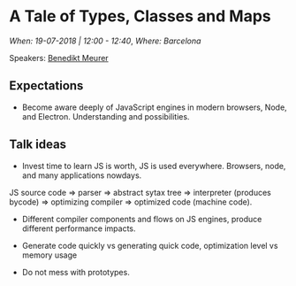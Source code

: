 # A Tale of Types, Classes and Maps

*When: 19-07-2018 | 12:00 - 12:40*, *Where: Barcelona*

Speakers: [Benedikt Meurer](https://jscamp.tech/speakers/benedikt-meurer)

## Expectations

- Become aware deeply of JavaScript engines in modern browsers, Node, and Electron. Understanding and possibilities.

## Talk ideas

- Invest time to learn JS is worth, JS is used everywhere. Browsers, node, and many applications nowdays.

JS source code => parser => abstract sytax tree => interpreter (produces bycode) => optimizing compiler => optimized code (machine code).

- Different compiler components and flows on JS engines, produce different performance impacts.

- Generate code quickly vs generating quick code, optimization level vs memory usage

- Do not mess with prototypes.

